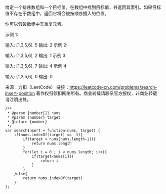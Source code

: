 给定一个排序数组和一个目标值，在数组中找到目标值，并返回其索引。如果目标值不存在于数组中，返回它将会被按顺序插入的位置。

你可以假设数组中无重复元素。

示例 1:

输入: [1,3,5,6], 5
输出: 2
示例 2:

输入: [1,3,5,6], 2
输出: 1
示例 3:

输入: [1,3,5,6], 7
输出: 4
示例 4:

输入: [1,3,5,6], 0
输出: 0

来源：力扣（LeetCode）
链接：https://leetcode-cn.com/problems/search-insert-position
著作权归领扣网络所有。商业转载请联系官方授权，非商业转载请注明出处。

```
/**
 * @param {number[]} nums
 * @param {number} target
 * @return {number}
 */
var searchInsert = function(nums, target) {
    if(nums.indexOf(target) == -1){
        if(target > nums[nums.length-1]){
            return nums.length
        }
        for(let i = 0 ; i < nums.length; i++){
            if(target<nums[i]){
                return i
            }
        }
    }else{
        return nums.indexOf(target)
    }
};

```